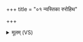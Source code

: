 +++
title = "०१ न्यस्तिका रुरोहिथ"

+++
<details><summary>मूलम् (VS)</summary>

न्य॑स्ति॒का रु॑रोहिथ सुभगं॒कर॑णी॒ मम॑। श॒तं तव॑ प्रता॒नास्त्रय॑स्त्रिंशन्निता॒नाः। तया॑ सहस्रप॒र्ण्या हृद॑यं शोषयामि ते ॥
</details>